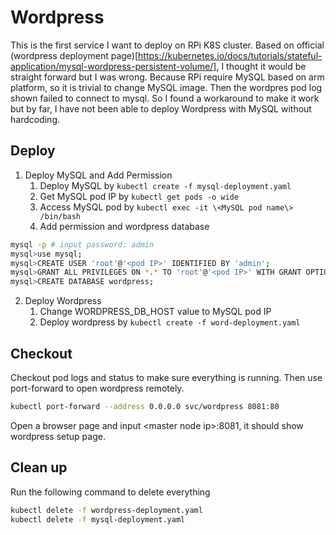 # Wordpress

This is the first service I want to deploy on RPi K8S cluster. Based on official (wordpress deployment page)[https://kubernetes.io/docs/tutorials/stateful-application/mysql-wordpress-persistent-volume/], I thought it would be straight forward but I was wrong. Because RPi require MySQL based on arm platform, so it is trivial to change MySQL image. Then the wordpres pod log shown failed to connect to mysql. So I found a workaround to make it work but by far, I have not been able to deploy Wordpress with MySQL without hardcoding.    

## Deploy

1. Deploy MySQL and Add Permission
	1. Deploy MySQL by `kubectl create -f mysql-deployment.yaml`
	2. Get MySQL pod IP by `kubectl get pods -o wide` 
	3. Access MySQL pod by `kubectl exec -it \<MySQL pod name\> /bin/bash`
	4. Add permission and wordpress database
```bash
mysql -p # input password: admin
mysql>use mysql;
mysql>CREATE USER 'root'@'<pod IP>' IDENTIFIED BY 'admin';
mysql>GRANT ALL PRIVILEGES ON *.* TO 'root'@'<pod IP>' WITH GRANT OPTION;
mysql>CREATE DATABASE wordpress;
```
2. Deploy Wordpress
	1. Change WORDPRESS\_DB\_HOST value to MySQL pod IP
	2. Deploy wordpress by `kubectl create -f word-deployment.yaml`

## Checkout

Checkout pod logs and status to make sure everything is running. Then use port-forward to open wordpress remotely. 

```bash
kubectl port-forward --address 0.0.0.0 svc/wordpress 8081:80
```

Open a browser page and input \<master node ip\>:8081, it should show wordpress setup page. 

## Clean up

Run the following command to delete everything

```bash
kubectl delete -f wordpress-deployment.yaml
kubectl delete -f mysql-deployment.yaml
```
